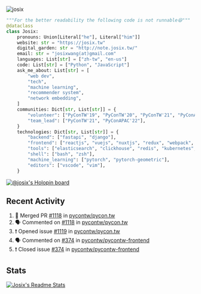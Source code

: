 ![josix](https://komarev.com/ghpvc/?username=josix)
```python
"""For the better readability the following code is not runnable😆"""
@dataclass
class Josix:
    pronouns: Union[Literal["he"], Literal["him"]]
    website: str = "https://josix.tw"
    digital_garden: str = "http://note.josix.tw/"
    email: str = "josixwang(at)gmail.com"
    languages: List[str] = ["zh-tw", "en-us"]
    code: List[str] = ["Python", "JavaScript"]
    ask_me_about: List[str] = [
        "web dev",
        "tech",
        "machine learning",
        "recommender system",
        "network embedding",
    ]
    communities: Dict[str, List[str]] = {
        "volunteer": ["PyConTW'19", "PyConTW'20", "PyConTW'21", "PyConAPAC'22"],
        "team_lead": ["PyConTW'21", "PyConAPAC'22"],
    }
    technologies: Dict[str, List[str]] = {
        "backend": ["fastapi", "django"],
        "frontend": ["reactjs", "vuejs", "nuxtjs", "redux", "webpack", "tailwindcss"],
        "tools": ["elasticsearch", "clickhouse", "redis", "kubernetes", "docker"],
        "shell": ["bash", "zsh"],
        "machine_learning": ["pytorch", "pytorch-geometric"],
        "editors": ["vscode", "vim"],
    }
```
[![@josix's Holopin board](https://holopin.io/api/user/board?user=josix)](https://holopin.io/@josix)

## Recent Activity
<!--START_SECTION:activity-->
1. 🎉 Merged PR [#1118](https://github.com/pycontw/pycon.tw/pull/1118) in [pycontw/pycon.tw](https://github.com/pycontw/pycon.tw)
2. 🗣 Commented on [#1118](https://github.com/pycontw/pycon.tw/issues/1118) in [pycontw/pycon.tw](https://github.com/pycontw/pycon.tw)
3. ❗️ Opened issue [#1119](https://github.com/pycontw/pycon.tw/issues/1119) in [pycontw/pycon.tw](https://github.com/pycontw/pycon.tw)
4. 🗣 Commented on [#374](https://github.com/pycontw/pycontw-frontend/issues/374) in [pycontw/pycontw-frontend](https://github.com/pycontw/pycontw-frontend)
5. ❗️ Closed issue [#374](https://github.com/pycontw/pycontw-frontend/issues/374) in [pycontw/pycontw-frontend](https://github.com/pycontw/pycontw-frontend)
<!--END_SECTION:activity-->



## Stats
[![Josix's Readme Stats](https://github-readme-stats.vercel.app/api?username=josix&show_icons=true&theme=default&count_private=true&card_width=400)](https://github.com/anuraghazra/github-readme-stats)
